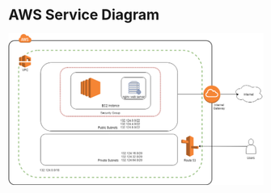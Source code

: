 # AWS Service Diagram

![aws service diagram](https://github.com/CSUN-SeniorDesign/matabit-infrastructure/blob/master/docs/AWS_Network_Diagram.png "AWS service diagram")
